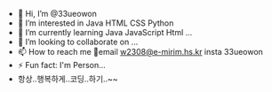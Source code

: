 - 👋 Hi, I’m @33ueowon
- 👀 I’m interested in Java HTML CSS Python
- 🌱 I’m currently learning Java JavaScript Html ...
- 💞️ I’m looking to collaborate on ...
- 📫 How to reach me email w2308@e-mirim.hs.kr
                     insta 33ueowon
- ⚡ Fun fact: I'm Person...
- 항상..행복하게..코딩..하기..~~

<!---
33ueowon/33ueowon is a ✨ special ✨ repository because its `README.md` (this file) appears on your GitHub profile.
You can click the Preview link to take a look at your changes.
--->
